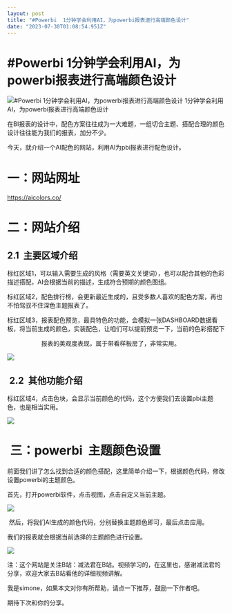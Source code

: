 ```yaml
---
layout: post
title: "#Powerbi  1分钟学会利用AI，为powerbi报表进行高端颜色设计"
date: "2023-07-30T01:08:54.951Z"
---
```

#Powerbi 1分钟学会利用AI，为powerbi报表进行高端颜色设计
=====================================

![#Powerbi  1分钟学会利用AI，为powerbi报表进行高端颜色设计](https://img2023.cnblogs.com/blog/3067644/202307/3067644-20230729203855233-1281385339.png) 1分钟学会利用AI，为powerbi报表进行高端颜色设计

在BI报表的设计中，配色方案往往成为一大难题，一组切合主题、搭配合理的颜色设计往往能为我们的报表，加分不少。

今天，就介绍一个AI配色的网站，利用AI为pbi报表进行配色设计。

一：网站网址
======

https://aicolors.co/

二：网站介绍
======

2.1  主要区域介绍
-----------

标红区域1，可以输入需要生成的风格（需要英文关键词），也可以配合其他的色彩描述搭配，AI会根据当前的描述，生成符合预期的颜色图组。

标红区域2，配色排行榜，会更新最近生成的，且受多数人喜欢的配色方案，再也不怕驾驭不住深色主题报表了。

标红区域3，报表配色预览，最具特色的功能，会模拟一张DASHBOARD数据看板，将当前生成的颜色，实装配色，让咱们可以提前预览一下，当前的色彩搭配下

                    报表的美观度表现，属于带看样板房了，非常实用。

![](https://img2023.cnblogs.com/blog/3067644/202307/3067644-20230729202926108-855909227.png)

 2.2  其他功能介绍
------------

标红区域4，点击色块，会显示当前颜色的代码，这个方便我们去设置pbi主题色，也是相当实用。

![](https://img2023.cnblogs.com/blog/3067644/202307/3067644-20230729203024827-2022807138.png)

 三：powerbi  主题颜色设置
==================

前面我们讲了怎么找到合适的颜色搭配，这里简单介绍一下，根据颜色代码，修改设置powerbi的主题颜色。

首先，打开powerbi软件，点击视图，点击自定义当前主题。

![](https://img2023.cnblogs.com/blog/3067644/202307/3067644-20230729203335606-461359067.png)

 然后，将我们AI生成的颜色代码，分别替换主题颜色即可，最后点击应用。

我们的报表就会根据当前选择的主题颜色进行设置。

![](https://img2023.cnblogs.com/blog/3067644/202307/3067644-20230729203434948-33483868.png)

注：这个网站是关注B站：减法君在B站。视频学习的，在这里也，感谢减法君的分享，欢迎大家去B站看他的详细视频讲解。

我是simone，如果本文对你有所帮助，请点一下推荐，鼓励一下作者吧。

期待下次和你的分享。